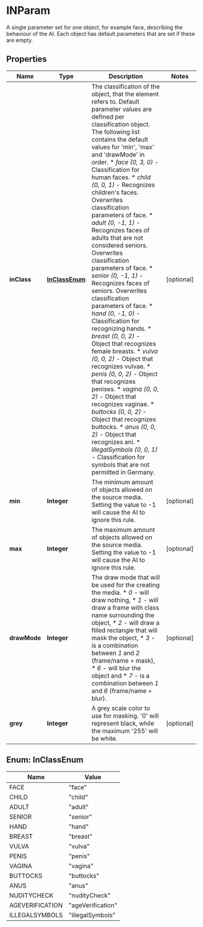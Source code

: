 

# INParam

A single parameter set for one object, for example face, describing the behaviour of the AI. Each object has default parameters that are set if these are empty.
## Properties

Name | Type | Description | Notes
------------ | ------------- | ------------- | -------------
**inClass** | [**InClassEnum**](#InClassEnum) | The classification of the object, that the element refers to. Default parameter values are defined per classification object. The following list contains the default values for &#39;min&#39;, &#39;max&#39; and &#39;drawMode&#39; in order. * _face_ _(0, 3, 0)_ - Classification for human faces. * _child_ _(0, 0, 1)_ - Recognizes children&#39;s faces. Overwrites classification parameters of face. * _adult_ _(0, -1, 1)_ - Recognizes faces of adults that are not considered seniors. Overwrites classification parameters of face. * _senior_ _(0, -1, 1)_ - Recognizes faces of seniors. Overwrites classification parameters of face. * _hand_ _(0, -1, 0)_ - Classification for recognizing hands. * _breast_ _(0, 0, 2)_ - Object that recognizes female breasts. * _vulva_ _(0, 0, 2)_ - Object that recognizes vulvae. * _penis_ _(0, 0, 2)_ - Object that recognizes penises. * _vagina_ _(0, 0, 2)_ - Object that recognizes vaginae. * _buttocks_ _(0, 0, 2)_ - Object that recognizes buttocks. * _anus_ _(0, 0, 2)_ - Object that recognizes ani. * _illegalSymbols_ _(0, 0, 1)_ - Classification for symbols that are not permitted in Germany. |  [optional]
**min** | **Integer** | The minimum amount of objects allowed on the source media. Setting the value to -1 will cause the AI to ignore this rule. |  [optional]
**max** | **Integer** | The maximum amount of objects allowed on the source media. Setting the value to -1 will cause the AI to ignore this rule. |  [optional]
**drawMode** | **Integer** | The draw mode that will be used for the creating the media.  * _0_ - will draw nothing, * _1_ - will draw a frame with class name surrounding the object, * _2_ - will draw a filled rectangle that will mask the object, * _3_ - is a combination between _1_ and _2_ (frame/name + mask), * _6_ - will blur the object and * _7_ - is a combination between _1_ and _6_ (frame/name + blur). |  [optional]
**grey** | **Integer** | A grey scale color to use for masking. &#39;0&#39; will represent black, while the maximum &#39;255&#39; will be white. |  [optional]



## Enum: InClassEnum

Name | Value
---- | -----
FACE | &quot;face&quot;
CHILD | &quot;child&quot;
ADULT | &quot;adult&quot;
SENIOR | &quot;senior&quot;
HAND | &quot;hand&quot;
BREAST | &quot;breast&quot;
VULVA | &quot;vulva&quot;
PENIS | &quot;penis&quot;
VAGINA | &quot;vagina&quot;
BUTTOCKS | &quot;buttocks&quot;
ANUS | &quot;anus&quot;
NUDITYCHECK | &quot;nudityCheck&quot;
AGEVERIFICATION | &quot;ageVerification&quot;
ILLEGALSYMBOLS | &quot;illegalSymbols&quot;



